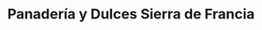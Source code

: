 ---
title: "Panadería y Dulces Sierra de Francia"
url: /san-martin-del-castanar/panaderia-y-dulces-sierra-de-francia-plaza-de-la-iglesia/
shop: panadería
---